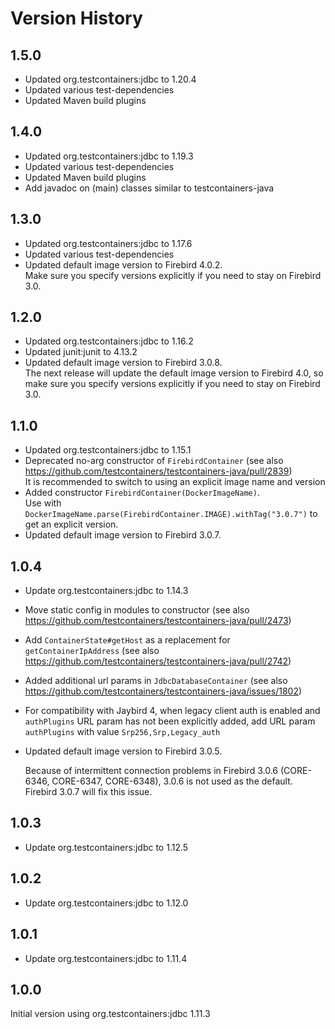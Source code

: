 Version History
===============

1.5.0
-----
- Updated org.testcontainers:jdbc to 1.20.4
- Updated various test-dependencies
- Updated Maven build plugins

1.4.0
-----
- Updated org.testcontainers:jdbc to 1.19.3
- Updated various test-dependencies
- Updated Maven build plugins
- Add javadoc on (main) classes similar to testcontainers-java

1.3.0
-----
- Updated org.testcontainers:jdbc to 1.17.6
- Updated various test-dependencies
- Updated default image version to Firebird 4.0.2. \
  Make sure you specify versions explicitly if you need to stay on Firebird 3.0.

1.2.0
-----
- Updated org.testcontainers:jdbc to 1.16.2
- Updated junit:junit to 4.13.2
- Updated default image version to Firebird 3.0.8. \
  The next release will update the default image version to Firebird 4.0, so make sure you specify versions explicitly if you need to stay on Firebird 3.0.

1.1.0
-----
- Updated org.testcontainers:jdbc to 1.15.1
- Deprecated no-arg constructor of `FirebirdContainer` (see also <https://github.com/testcontainers/testcontainers-java/pull/2839>) \
  It is recommended to switch to using an explicit image name and version
- Added constructor `FirebirdContainer(DockerImageName)`. \
  Use with `DockerImageName.parse(FirebirdContainer.IMAGE).withTag("3.0.7")` to get an explicit version.
- Updated default image version to Firebird 3.0.7.

1.0.4
-----

- Update org.testcontainers:jdbc to 1.14.3
- Move static config in modules to constructor (see also <https://github.com/testcontainers/testcontainers-java/pull/2473>)
- Add `ContainerState#getHost` as a replacement for `getContainerIpAddress` (see also <https://github.com/testcontainers/testcontainers-java/pull/2742>)
- Added additional url params in `JdbcDatabaseContainer` (see also <https://github.com/testcontainers/testcontainers-java/issues/1802>)
- For compatibility with Jaybird 4, when legacy client auth is enabled and `authPlugins` URL param has not been explicitly added, add URL param `authPlugins` with value `Srp256,Srp,Legacy_auth`
- Updated default image version to Firebird 3.0.5.

  Because of intermittent connection problems in Firebird 3.0.6 (CORE-6346, CORE-6347, CORE-6348), 3.0.6 is not used as the default. Firebird 3.0.7 will fix this issue. 

1.0.3
-----

- Update org.testcontainers:jdbc to 1.12.5

1.0.2
-----

- Update org.testcontainers:jdbc to 1.12.0

1.0.1
-----

- Update org.testcontainers:jdbc to 1.11.4

1.0.0
-----

Initial version using org.testcontainers:jdbc 1.11.3
